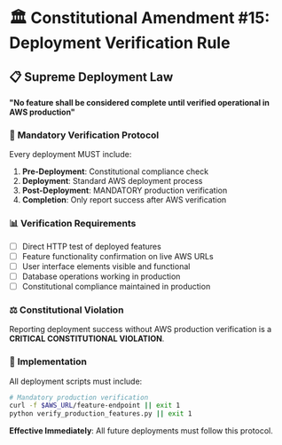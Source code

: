 # 🏛️ Constitutional Amendment #15: Deployment Verification Rule

## 📋 **Supreme Deployment Law**
**"No feature shall be considered complete until verified operational in AWS production"**

### 🚨 **Mandatory Verification Protocol**
Every deployment MUST include:

1. **Pre-Deployment**: Constitutional compliance check
2. **Deployment**: Standard AWS deployment process  
3. **Post-Deployment**: MANDATORY production verification
4. **Completion**: Only report success after AWS verification

### 📊 **Verification Requirements**
- [ ] Direct HTTP test of deployed features
- [ ] Feature functionality confirmation on live AWS URLs
- [ ] User interface elements visible and functional
- [ ] Database operations working in production
- [ ] Constitutional compliance maintained in production

### ⚖️ **Constitutional Violation**
Reporting deployment success without AWS production verification is a **CRITICAL CONSTITUTIONAL VIOLATION**.

### 🔧 **Implementation**
All deployment scripts must include:
```bash
# Mandatory production verification
curl -f $AWS_URL/feature-endpoint || exit 1
python verify_production_features.py || exit 1
```

**Effective Immediately**: All future deployments must follow this protocol.